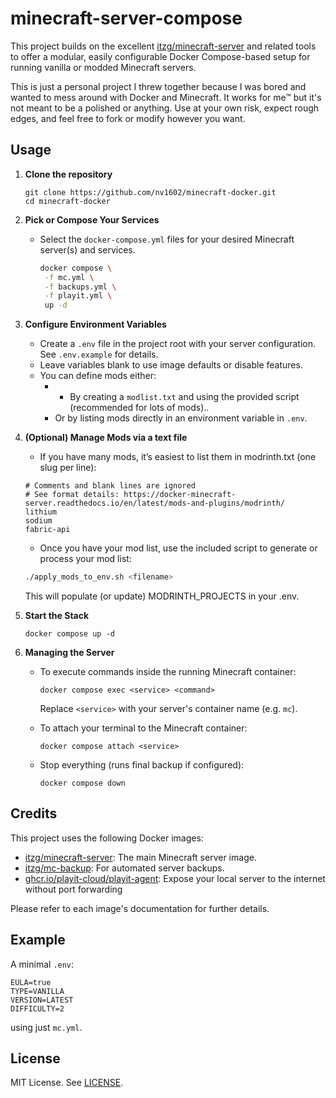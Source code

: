 # minecraft-server-compose

This project builds on the excellent [itzg/minecraft-server](https://hub.docker.com/r/itzg/minecraft-server) and related tools to offer a modular, easily configurable Docker Compose-based setup for running vanilla or modded Minecraft servers.

This is just a personal project I threw together because I was bored and wanted to mess around with Docker and Minecraft.
It works for me™ but it's not meant to be a polished or anything.
Use at your own risk, expect rough edges, and feel free to fork or modify however you want.

## Usage

1. **Clone the repository**  
   ```
   git clone https://github.com/nv1602/minecraft-docker.git
   cd minecraft-docker
   ```

2. **Pick or Compose Your Services**  
   - Select the `docker-compose.yml` files for your desired Minecraft server(s) and services.
     ```bash
     docker compose \
      -f mc.yml \
      -f backups.yml \
      -f playit.yml \
      up -d
     ```

3. **Configure Environment Variables**  
   - Create a `.env` file in the project root with your server configuration. See `.env.example` for details.
   - Leave variables blank to use image defaults or disable features.
   - You can define mods either:
     - + By creating a `modlist.txt` and using the provided script (recommended for lots of mods)..
     - Or by listing mods directly in an environment variable in `.env`.

4. **(Optional) Manage Mods via a text file**
   -  If you have many mods, it’s easiest to list them in modrinth.txt (one slug per line):
    ```
    # Comments and blank lines are ignored
    # See format details: https://docker-minecraft-server.readthedocs.io/en/latest/mods-and-plugins/modrinth/
    lithium
    sodium
    fabric-api
    ```
    - Once you have your mod list, use the included script to generate or process your mod list:
    ```bash
    ./apply_mods_to_env.sh <filename>
    ```
    This will populate (or update) MODRINTH_PROJECTS in your .env.
6. **Start the Stack**  
   ```
   docker compose up -d
   ```

7. **Managing the Server**  
   - To execute commands inside the running Minecraft container:
     ```
     docker compose exec <service> <command>
     ```
     Replace `<service>` with your server's container name (e.g. `mc`).

   - To attach your terminal to the Minecraft container:
     ```
     docker compose attach <service>
     ```
     
   - Stop everything (runs final backup if configured):
     ```
     docker compose down
     ```

## Credits

This project uses the following Docker images:

- [itzg/minecraft-server](https://hub.docker.com/r/itzg/minecraft-server): The main Minecraft server image.
- [itzg/mc-backup](https://hub.docker.com/r/itzg/mc-backup): For automated server backups.
- [ghcr.io/playit-cloud/playit-agent](https://github.com/playit-cloud/playit-agent): Expose your local server to the internet without port forwarding

Please refer to each image's documentation for further details.

## Example

A minimal `.env`:
```
EULA=true
TYPE=VANILLA
VERSION=LATEST
DIFFICULTY=2
```
using just `mc.yml`.

## License

MIT License. See [LICENSE](LICENSE).
